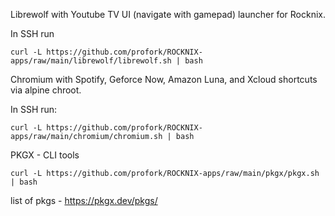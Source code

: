 Librewolf with Youtube TV UI (navigate with gamepad) launcher for Rocknix.

In SSH  run

`curl -L https://github.com/profork/ROCKNIX-apps/raw/main/librewolf/librewolf.sh | bash`


Chromium with Spotify, Geforce Now, Amazon Luna, and Xcloud shortcuts via alpine chroot.

In SSH run:

`curl -L https://github.com/profork/ROCKNIX-apps/raw/main/chromium/chromium.sh | bash`

PKGX - CLI tools

`curl -L https://github.com/profork/ROCKNIX-apps/raw/main/pkgx/pkgx.sh | bash`

list of pkgs - https://pkgx.dev/pkgs/ 
